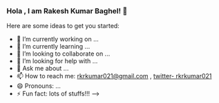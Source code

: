 ### Hola , I am Rakesh Kumar Baghel! 👋


Here are some ideas to get you started:

- 🔭 I’m currently working on ...
- 🌱 I’m currently learning ...
- 👯 I’m looking to collaborate on ...
- 🤔 I’m looking for help with ...
- 💬 Ask me about ...
- 📫 How to reach me: rkrkumar021@gmail.com , [twitter- rkrkumar021](https://twitter.com/rkrkumar021)
- 😄 Pronouns: ...
- ⚡ Fun fact: lots of stuffs!!!
-->
